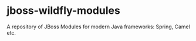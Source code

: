 # jboss-wildfly-modules
A repository of JBoss Modules for modern Java frameworks: Spring, Camel etc.
